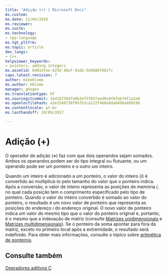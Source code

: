 ```yaml
---
title: "Adição (+) | Microsoft Docs"
ms.custom: 
ms.date: 11/04/2016
ms.reviewer: 
ms.suite: 
ms.technology:
- cpp-language
ms.tgt_pltfrm: 
ms.topic: article
dev_langs:
- C++
helpviewer_keywords:
- pointers, adding integers
ms.assetid: b9014fee-825d-46ef-91db-5d46807081fc
caps.latest.revision: 7
author: mikeblome
ms.author: mblome
manager: ghogen
ms.translationtype: HT
ms.sourcegitcommit: 16d1bf59dfd4b3ef5f037aed9c0f6febfdf1a2e8
ms.openlocfilehash: a3e1560730f95fb3ca222f460a9da0490a609190
ms.contentlocale: pt-br
ms.lasthandoff: 10/09/2017

---
```

# <a name="addition-"></a>Adição (+)
O operador de adição (**+**) faz com que dois operandos sejam somados. Ambos os operandos podem ser do tipo integral ou flutuante, ou um operando pode ser um ponteiro e o outro um inteiro.  
  
 Quando um inteiro é adicionado a um ponteiro, o valor do inteiro (*i*) é convertido ao multiplicá-lo pelo tamanho do valor que o ponteiro indica. Após a conversão, o valor de inteiro representa as posições de memória *i*, no qual cada posição tem o comprimento especificado pelo tipo de ponteiro. Quando o valor do inteiro convertido é somado ao valor do ponteiro, o resultado é um novo valor de ponteiro que representa as posições do endereço *i* do endereço original. O novo valor de ponteiro indica um valor do mesmo tipo que o valor do ponteiro original e, portanto, é o mesmo que a indexação de matriz (consulte [Matrizes unidimensionais](../c-language/one-dimensional-arrays.md) e [Matrizes multidimensionais](../c-language/multidimensional-arrays-c.md)). Se o ponteiro da soma apontar para fora da matriz, exceto no primeiro local após a extremidade, o resultado será indefinido. Para obter mais informações, consulte o tópico sobre [aritmética de ponteiros](../c-language/pointer-arithmetic.md).  
  
## <a name="see-also"></a>Consulte também  
 [Operadores aditivos C](../c-language/c-additive-operators.md)
